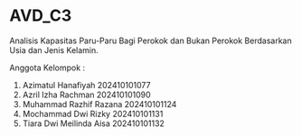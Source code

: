 # AVD_C3

Analisis Kapasitas Paru-Paru Bagi Perokok dan Bukan Perokok Berdasarkan Usia dan Jenis Kelamin.

Anggota Kelompok :
1. Azimatul Hanafiyah 202410101077
2. Azril Izha Rachman 202410101090
3. Muhammad Razhif Razana 202410101124
4. Mochammad Dwi Rizky 202410101131
5. Tiara Dwi Meilinda Aisa 202410101132
